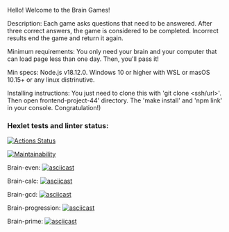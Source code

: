 Hello! Welcome to the Brain Games!

Description:
Each game asks questions that need to be answered. After three correct answers, the game is considered to be completed. Incorrect results end the game and return it again.

Minimum requirements:
You only need your brain and your computer that can load page less than one day. Then, you'll pass it!

Min specs:
Node.js v18.12.0.
Windows 10 or higher with WSL or masOS 10.15+ or any linux distrinutive.

Installing instructions:
You just need to clone this with 'git clone <ssh/url>'. Then open frontend-project-44' directory. The 'make install' and 'npm link' in your console. Congratulation!)

### Hexlet tests and linter status:
[![Actions Status](https://github.com/Scarecrow2510/frontend-project-44/workflows/hexlet-check/badge.svg)](https://github.com/Scarecrow2510/frontend-project-44/actions)

[![Maintainability](https://api.codeclimate.com/v1/badges/334dcbaab75754cf9eb0/maintainability)](https://codeclimate.com/github/Scarecrow2510/frontend-project-44/maintainability)

Brain-even:
[![asciicast](https://asciinema.org/a/0wkctZ2Y5KchWX9YkcRFcCNZH.svg)](https://asciinema.org/a/0wkctZ2Y5KchWX9YkcRFcCNZH)

Brain-calc:
[![asciicast](https://asciinema.org/a/BPNEHSoNhkxeP1H3UcFP470RO.svg)](https://asciinema.org/a/BPNEHSoNhkxeP1H3UcFP470RO)

Brain-gcd:
[![asciicast](https://asciinema.org/a/M95VCXBcoln2bq6pW7nvEHYbf.svg)](https://asciinema.org/a/M95VCXBcoln2bq6pW7nvEHYbf)

Brain-progression:
[![asciicast](https://asciinema.org/a/MGcalxsivM5IMIw429Al8L20A.svg)](https://asciinema.org/a/MGcalxsivM5IMIw429Al8L20A)

Brain-prime:
[![asciicast](https://asciinema.org/a/g1b039A2hoAY7Ez8UmAl2aEB1.svg)](https://asciinema.org/a/g1b039A2hoAY7Ez8UmAl2aEB1)
